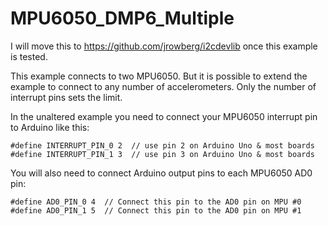# MPU6050_DMP6_Multiple
I will move this to https://github.com/jrowberg/i2cdevlib once this example is tested.

This example connects to two MPU6050. But it is possible to extend the example to connect to any number of accelerometers. Only the number of interrupt pins sets the limit.

In the unaltered example you need to connect your MPU6050 interrupt pin to Arduino like this:
```
#define INTERRUPT_PIN_0 2  // use pin 2 on Arduino Uno & most boards
#define INTERRUPT_PIN_1 3  // use pin 3 on Arduino Uno & most boards
```

You will also need to connect Arduino output pins to each MPU6050 AD0 pin:
```
#define AD0_PIN_0 4  // Connect this pin to the AD0 pin on MPU #0
#define AD0_PIN_1 5  // Connect this pin to the AD0 pin on MPU #1
```
